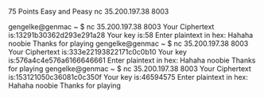 75 Points
Easy and Peasy
nc 35.200.197.38 8003


gengelke@genmac ~ $ nc 35.200.197.38 8003
Your Ciphertext is:13291b30362d293e291a28 Your key is:58
Enter plaintext in hex:
Hahaha noobie
Thanks for playing
gengelke@genmac ~ $ nc 35.200.197.38 8003
Your Ciphertext is:333e22193822171c0c0b10 Your key is:576a4c4e576a6166646661
Enter plaintext in hex:
Hahaha noobie
Thanks for playing
gengelke@genmac ~ $ nc 35.200.197.38 8003
Your Ciphertext is:153121050c36081c0c350f Your key is:46594575
Enter plaintext in hex:
Hahaha noobie
Thanks for playing



